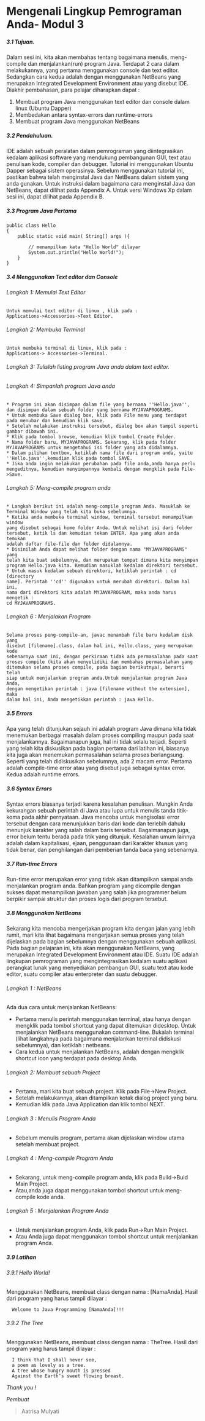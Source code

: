 # Mengenali Lingkup Pemrograman Anda- Modul 3

##### 3.1 Tujuan.
####
Dalam sesi ini, kita akan membahas tentang bagaimana menulis, meng-compile dan
menjalankan(run) program Java. Terdapat 2 cara dalam melakukannya, yang pertama
menggunakan console dan text editor. Sedangkan cara kedua adalah dengan
menggunakan NetBeans yang merupakan Integrated Development Environment
atau yang disebut IDE.
Diakhir pembahasan, para pelajar diharapkan dapat :

1. Membuat program Java menggunakan text editor dan console dalam linux (Ubuntu
Dapper)
2. Membedakan antara syntax-errors dan runtime-errors
3. Membuat program Java menggunakan NetBeans

##### 3.2 Pendahuluan.
####
IDE adalah sebuah peralatan dalam pemrograman yang diintegrasikan kedalam aplikasi software yang mendukung pembangunan GUI, text atau penulisan kode, compiler dan debugger. Tutorial ini menggunakan Ubuntu Dapper sebagai sistem operasinya. Sebelum menggunakan tutorial ini, pastikan bahwa telah menginstal Java dan NetBeans dalam sistem yang anda gunakan. Untuk instruksi dalam bagaimana cara menginstal Java dan NetBeans, dapat dilihat pada Appendix A. Untuk versi Windows Xp dalam sesi ini, dapat dilihat pada Appendix B.

##### 3.3 Program Java Pertama 
####
    
    public class Hello
    { 
        public static void main( String[] args ){ 
     
            // menampilkan kata "Hello World" dilayar 
            System.out.println("Hello World!");
        } 
    } 

##### 3.4 Menggunakan Text editor dan Console
####
###### Langkah 1: Memulai Text Editor
####
    Untuk memulai text editor di linux , klik pada :
    Applications->Accessories->Text Editor.
###### Langkah 2: Membuka Terminal
####
    Untuk membuka terminal di linux, klik pada :
    Applications-> Accessories->Terminal.

###### Langkah 3: Tulislah listing program Java anda dalam text editor.
####
###### Langkah 4: Simpanlah program Java anda
#### 
    * Program ini akan disimpan dalam file yang bernama ''Hello.java'', dan disimpan dalam sebuah folder yang bernama MYJAVAPROGRAMS.
    * Untuk membuka Save dialog box, klik pada File menu yang terdapat pada menubar dan kemudian klik save.
    * Setelah melakukan instruksi tersebut, dialog box akan tampil seperti gambar dibawah ini.
    * Klik pada tombol browse, kemudian klik tombol Create Folder.
    * Nama folder baru, MYJAVAPROGRAMS. Sekarang, klik pada folder MYJAVAPROGRAMS untuk mengetahui isi folder yang ada didalamnya.
    * Dalam pilihan textbox, ketiklah nama file dari program anda, yaitu ''Hello.java'',kemudian klik pada tombol SAVE.
    * Jika anda ingin melakukan perubahan pada file anda,anda hanya perlu mengeditnya, kemudian menyimpannya kembali dengan mengklik pada File->Save.

###### Langkah 5: Meng-compile program anda
####
    * Langkah berikut ini adalah meng-compile program Anda. Masuklah ke Terminal Window yang telah kita buka sebelumnya.
    * Ketika anda membuka terminal window, terminal tersebut menampilkan window
    yang disebut sebagai home folder Anda. Untuk melihat isi dari folder
    tersebut, ketik ls dan kemudian tekan ENTER. Apa yang akan anda temukan
    adalah daftar file-file dan folder didalamnya.
    * Disinilah Anda dapat melihat folder dengan nama "MYJAVAPROGRAMS" yang 
    telah kita buat sebelumnya, dan merupakan tempat dimana kita menyimpan
    program Hello.java kita. Kemudian masuklah kedalam direktori tersebut.
    * Untuk masuk kedalam sebuah direktori, ketiklah perintah : cd [directory
    name]. Perintah ''cd'' digunakan untuk merubah direktori. Dalam hal ini,
    nama dari direktori kita adalah MYJAVAPROGRAM, maka anda harus mengetik :
    cd MYJAVAPROGRAMS.

###### Langkah 6 : Menjalakan Program
    Selama proses peng-compile-an, javac menambah file baru kedalam disk yang
    disebut [filename].class, dalam hal ini, Hello.class, yang merupakan kode
    sebenarnya saat ini, dengan perkiraan tidak ada permasalahan pada saat 
    proses compile (kita akan menyelidiki dan membahas permasalahan yang
    ditemukan selama proses compile, pada bagian berikutnya), berarti telah 
    siap untuk menjalankan program anda.Untuk menjalankan program Java Anda,
    dengan mengetikan perintah : java [filename without the extension], maka
    dalam hal ini, Anda mengetikkan perintah : java Hello.

##### 3.5 Errors
####
Apa yang telah ditunjukan sejauh ini adalah program Java dimana kita tidak menemukan berbagai masalah dalam proses compiling maupun pada saat menjalankannya. Bagaimanapun juga, hal ini tidak selalu terjadi. Seperti yang telah kita diskusikan pada bagian pertama dari latihan ini, biasanya kita juga akan menemukan permasalahan selama proses berlangsung. Seperti yang telah didiskusikan sebelumnya, ada 2 macam error. Pertama adalah compile-time error atau yang disebut juga sebagai syntax error. Kedua adalah runtime errors.

##### 3.6  Syntax Errors
####
Syntax errors biasanya terjadi karena kesalahan penulisan. Mungkin Anda kekurangan sebuah perintah di Java atau lupa untuk menulis tanda titik-koma pada akhir pernyataan. Java mencoba untuk mengisolasi error tersebut dengan cara menunjukkan baris dari kode dan terlebih dahulu menunjuk karakter yang salah dalam baris tersebut. Bagaimanapun juga, error belum tentu berada pada titik yang ditunjuk. Kesalahan umum lainnya adalah dalam kapitalisasi, ejaan, penggunaan dari karakter khusus yang tidak benar, dan penghilangan dari pemberian tanda baca yang sebenarnya.
##### 3.7 Run-time Errors
####
Run-time error merupakan error yang tidak akan ditampilkan sampai anda menjalankan program anda. Bahkan program yang dicompile dengan sukses dapat menampilkan jawaban yang salah jika programmer belum berpikir sampai struktur dan proses logis dari program tersebut.

##### 3.8 Menggunakan NetBeans
####
Sekarang kita mencoba mengerjakan program kita dengan jalan yang lebih rumit, mari kita lihat bagaimana mengerjakan semua proses yang telah dijelaskan pada bagian sebelumnya dengan menggunakan sebuah aplikasi. Pada bagian pelajaran ini, kita akan menggunakan NetBeans, yang merupakan Integrated Development Environment atau IDE. Suatu IDE adalah lingkupan pemrograman yang mengintegrasikan kedalam suatu aplikasi perangkat lunak yang menyediakan pembangun GUI, suatu text atau kode editor, suatu compiler atau enterpreter dan suatu debugger.

###### Langkah 1 : NetBeans
Ada dua cara untuk menjalankan NetBeans:  
* Pertama menulis perintah menggunakan terminal, atau hanya dengan mengklik pada tombol shortcut yang dapat ditemukan didesktop. 
Untuk menjalankan NetBeans menggunakan command-line. 
Bukalah terminal (lihat langkahnya pada bagaimana menjalankan terminal didiskusi sebelumnya), dan ketiklah : netbeans. 
* Cara kedua untuk menjalankan NetBeans, adalah dengan mengklik shortcut icon yang terdapat pada desktop Anda.

###### Langkah 2: Membuat sebuah Project
* Pertama, mari kita buat sebuah project. Klik pada File->New Project. 
* Setelah melakukannya, akan ditampilkan kotak dialog project yang baru. 
* Kemudian klik pada Java Application dan klik tombol NEXT.

###### Langkah 3 : Menulis Program Anda
* Sebelum menulis program, pertama akan dijelaskan window utama setelah membuat project.

###### Langkah 4 : Meng-compile Program Anda
* Sekarang, untuk meng-compile program anda, klik pada Build->Buid Main Project. 
* Atau,anda juga dapat menggunakan tombol shortcut untuk meng-compile kode anda.

###### Langkah 5 : Menjalankan Program Anda
* Untuk menjalankan program Anda, klik pada Run->Run Main Project. 
* Atau Anda juga dapat menggunakan tombol shortcut untuk menjalankan program Anda.

##### 3.9 Latihan
###### 3.9.1 Hello World!
Menggunakan NetBeans, membuat class dengan nama : [NamaAnda]. Hasil dari
program yang harus tampil dilayar :

      Welcome to Java Programming [NamaAnda]!!!

###### 3.9.2 The Tree
Menggunakan NetBeans, membuat class dengan nama : TheTree. Hasil dari program
yang harus tampil dilayar :

      I think that I shall never see, 
      a poem as lovely as a tree. 
      A tree whose hungry mouth is pressed 
      Against the Earth’s sweet flowing breast.
 
*Thank you !*

*Pembuat*
> Aatrisa Mulyati
